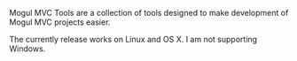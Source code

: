 Mogul MVC Tools are a collection of tools designed to make development of Mogul MVC projects easier.

The currently release works on Linux and OS X. I am not supporting Windows.